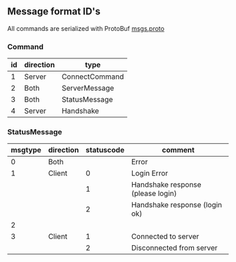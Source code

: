 ## Message format ID's

All commands are serialized with ProtoBuf [msgs.proto](https://github.com/v0l/wig/master/msgs.proto)

### Command

| id | direction | type |
|----|-----------|------|
| 1  | Server    | ConnectCommand |
| 2  | Both      | ServerMessage |
| 3  | Both      | StatusMessage |
| 4  | Server    | Handshake |


### StatusMessage

| msgtype | direction | statuscode | comment |
|---------|-----------|------------|---------|
| 0       | Both      |            | Error |
| 1       | Client    | 0          | Login Error |
|         |           | 1          | Handshake response (please login) |
|         |           | 2          | Handshake response (login ok) |
| 2       |           |            | |
| 3       | Client    | 1          | Connected to server |
|         |           | 2          | Disconnected from server |